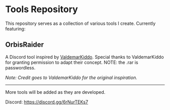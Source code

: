 # Tools Repository

This repository serves as a collection of various tools I create. Currently featuring:

## OrbisRaider
A Discord tool inspired by [ValdemarKiddo](https://discord.gg/valdemar). Special thanks to ValdemarKiddo for granting permission to adapt their concept. NOTE: the .rar is passwordless.

*Note: Credit goes to ValdemarKiddo for the original inspiration.*

---
More tools will be added as they are developed.

Discord: https://discord.gg/6rNurTEKs7
